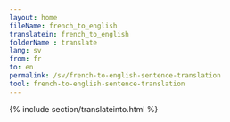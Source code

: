```yaml
---
layout: home
fileName: french_to_english
translatein: french_to_english
folderName : translate
lang: sv
from: fr
to: en
permalink: /sv/french-to-english-sentence-translation
tool: french-to-english-sentence-translation
---
```

{% include section/translateinto.html %}